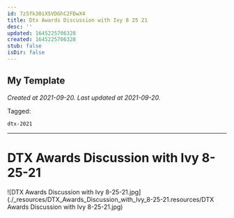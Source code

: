 ```yaml
---
id: 7z5fk30iX5VDGhC2FDwX4
title: Dtx Awards Discussion with Ivy 8 25 21
desc: ''
updated: 1645225706328
created: 1645225706328
stub: false
isDir: false
---
```

My Template
---

_Created at 2021-09-20._
_Last updated at 2021-09-20._



Tagged: 
```
dtx-2021
```


---

# DTX Awards Discussion with Ivy 8-25-21


![DTX Awards Discussion with Ivy 8-25-21.jpg](./_resources/DTX_Awards_Discussion_with_Ivy_8-25-21.resources/DTX Awards Discussion with Ivy 8-25-21.jpg)

